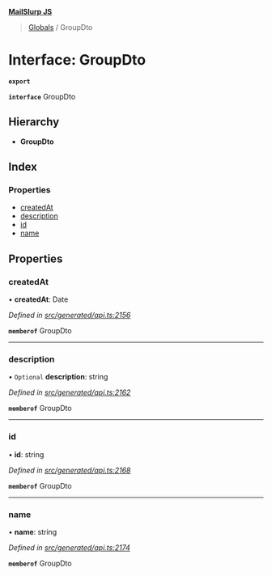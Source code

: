 **[MailSlurp JS](../README.md)**

> [Globals](../README.md) / GroupDto

# Interface: GroupDto

**`export`** 

**`interface`** GroupDto

## Hierarchy

* **GroupDto**

## Index

### Properties

* [createdAt](groupdto.md#createdat)
* [description](groupdto.md#description)
* [id](groupdto.md#id)
* [name](groupdto.md#name)

## Properties

### createdAt

•  **createdAt**: Date

*Defined in [src/generated/api.ts:2156](https://github.com/mailslurp/mailslurp-client/blob/aa918cc/src/generated/api.ts#L2156)*

**`memberof`** GroupDto

___

### description

• `Optional` **description**: string

*Defined in [src/generated/api.ts:2162](https://github.com/mailslurp/mailslurp-client/blob/aa918cc/src/generated/api.ts#L2162)*

**`memberof`** GroupDto

___

### id

•  **id**: string

*Defined in [src/generated/api.ts:2168](https://github.com/mailslurp/mailslurp-client/blob/aa918cc/src/generated/api.ts#L2168)*

**`memberof`** GroupDto

___

### name

•  **name**: string

*Defined in [src/generated/api.ts:2174](https://github.com/mailslurp/mailslurp-client/blob/aa918cc/src/generated/api.ts#L2174)*

**`memberof`** GroupDto
